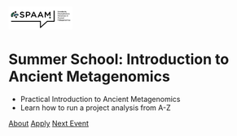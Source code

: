 <!-- _coverpage.md -->

<div>
<img src="assets/images/logos/SPAAM-Logo-Full-Colour.svg" width=25%>
</div>

# Summer School: Introduction to Ancient Metagenomics

- Practical Introduction to Ancient Metagenomics
- Learn how to run a project analysis from A-Z

[About](#about)
[Apply](apply.md)
[Next Event](/2022/)
